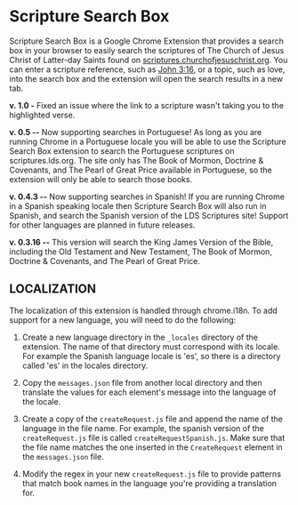Scripture Search Box
====================
Scripture Search Box is a Google Chrome Extension that provides a search box in your browser to easily search the scriptures of The Church of Jesus Christ of Latter-day Saints found on [scriptures.churchofjesuschrist.org](https://churchofjesuschrist.org/study/scriptures). You can enter a scripture reference, such as [John 3:16](https://www.churchofjesuschrist.org/study/scriptures/nt/john/3.16?lang=eng#p15), or a topic, such as love, into the search box and the extension will open the search results in a new tab.

**v. 1.0 -** Fixed an issue where the link to a scripture wasn't taking you to the highlighted verse.

**v. 0.5 --** Now supporting searches in Portuguese! As long as you are running Chrome in a Portuguese locale you will be able to use the Scripture Search Box extension to search the Portuguese scriptures on scriptures.lds.org. The site only has The Book of Mormon, Doctrine & Covenants, and The Pearl of Great Price available in Portuguese, so the extension will only be able to search those books.

**v. 0.4.3 --** Now supporting searches in Spanish! If you are running Chrome in a Spanish speaking locale then Scripture Search Box will also run in Spanish, and search the Spanish version of the LDS Scriptures site! Support for other languages are planned in future releases.

**v. 0.3.16 --** This version will search the King James Version of the Bible, including the Old Testament and New Testament, The Book of Mormon, Doctrine & Covenants, and The Pearl of Great Price.

## LOCALIZATION 
The localization of this extension is handled through chrome.i18n. To add support for a new language, you will need to do the following:

1. Create a new language directory in the `_locales` directory of the extension. The name of that directory must correspond with its locale. For example the Spanish language locale is 'es', so there is a directory called 'es' in the locales directory.

1. Copy the `messages.json` file from another local directory and then translate the values for each element's message into the language of the locale.

1. Create a copy of the `createRequest.js` file and append the name of the language in the file name. For example, the spanish version of the `createRequest.js` file is called `createRequestSpanish.js`. Make sure that the file name matches the one inserted in the `CreateRequest` element in the `messages.json` file.

1. Modify the regex in your new `createRequest.js` file to provide patterns that match book names in the language you're providing a translation for.